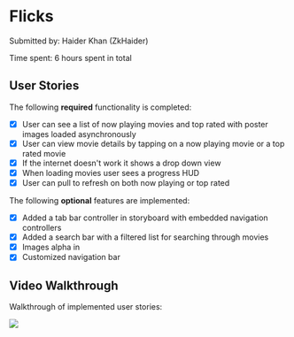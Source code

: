# Flicks

Submitted by: Haider Khan (ZkHaider)

Time spent: 6 hours spent in total

## User Stories

The following **required** functionality is completed:

* [X] User can see a list of now playing movies and top rated with poster images loaded asynchronously
* [X] User can view movie details by tapping on a now playing movie or a top rated movie
* [X] If the internet doesn't work it shows a drop down view 
* [X] When loading movies user sees a progress HUD
* [X] User can pull to refresh on both now playing or top rated

The following **optional** features are implemented:

* [X] Added a tab bar controller in storyboard with embedded navigation controllers 
* [X] Added a search bar with a filtered list for searching through movies 
* [X] Images alpha in
* [X] Customized navigation bar 

## Video Walkthrough 

Walkthrough of implemented user stories:

<a href="http://i.giphy.com/l4pMbp9zDU9K0APEA.gif"><img src="http://i.giphy.com/l4pMbp9zDU9K0APEA.gif"/></a>
